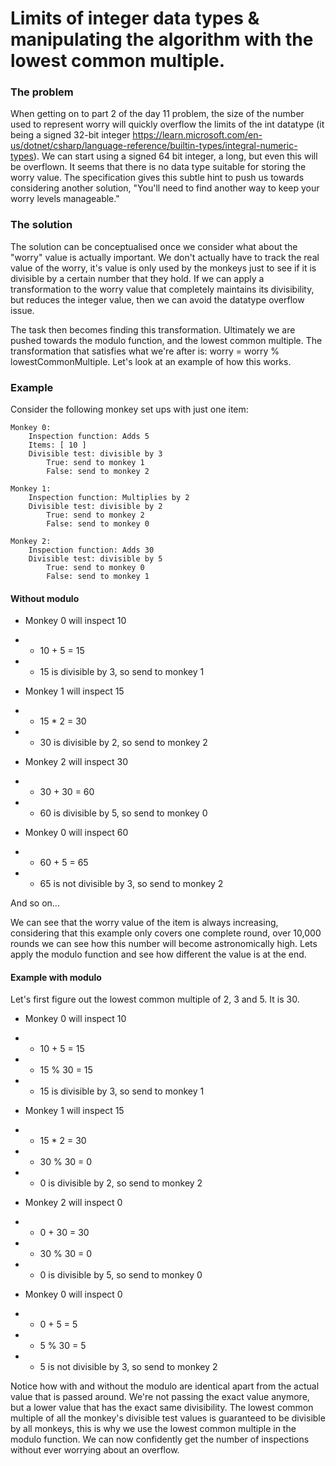 # Limits of integer data types & manipulating the algorithm with the lowest common multiple.

### The problem

When getting on to part 2 of the day 11 problem, the size of the number used to represent worry will quickly overflow the limits of the int datatype (it being a signed 32-bit integer https://learn.microsoft.com/en-us/dotnet/csharp/language-reference/builtin-types/integral-numeric-types).
We can start using a signed 64 bit integer, a long, but even this will be overflown. It seems that there is no data type suitable for storing the worry value. The specification gives this subtle hint to push us towards considering another solution, "You'll need to find another way to keep your worry levels manageable."

### The solution

The solution can be conceptualised once we consider what about the "worry" value is actually important. 
We don't actually have to track the real value of the worry, it's value is only used by the monkeys just to see if it is divisible by a certain number that they hold. If we can apply a transformation to the worry value that completely maintains its divisibility, but reduces the integer value, then we can avoid the datatype overflow issue.

The task then becomes finding this transformation. Ultimately we are pushed towards the modulo function, and the lowest common multiple. The transformation that satisfies what we're after is: worry = worry % lowestCommonMultiple. Let's look at an example of how this works.

### Example
Consider the following monkey set ups with just one item:
```
Monkey 0:
    Inspection function: Adds 5
    Items: [ 10 ]
    Divisible test: divisible by 3
        True: send to monkey 1
        False: send to monkey 2

Monkey 1:
    Inspection function: Multiplies by 2
    Divisible test: divisible by 2
        True: send to monkey 2
        False: send to monkey 0
  
Monkey 2:
    Inspection function: Adds 30
    Divisible test: divisible by 5
        True: send to monkey 0
        False: send to monkey 1
```

#### Without modulo

- Monkey 0 will inspect 10
- - 10 + 5 = 15
- - 15 is divisible by 3, so send to monkey 1

- Monkey 1 will inspect 15
- - 15 * 2 = 30
- - 30 is divisible by 2, so send to monkey 2

- Monkey 2 will inspect 30
- - 30 + 30 = 60
- - 60 is divisible by 5, so send to monkey 0

- Monkey 0 will inspect 60
- - 60 + 5 = 65
- - 65 is not divisible by 3, so send to monkey 2

And so on...

We can see that the worry value of the item is always increasing, considering that this example only covers one complete round, over 10,000 rounds we can see how this number will become astronomically high. Lets apply the modulo function and see how different the value is at the end.

#### Example with modulo

Let's first figure out the lowest common multiple of 2, 3 and 5. It is 30.

- Monkey 0 will inspect 10 
- - 10 + 5 = 15 
- - 15 % 30 = 15
- - 15 is divisible by 3, so send to monkey 1

- Monkey 1 will inspect 15
- - 15 * 2 = 30
- - 30 % 30 = 0
- - 0 is divisible by 2, so send to monkey 2

- Monkey 2 will inspect 0
- - 0 + 30 = 30
- - 30 % 30 = 0
- - 0 is divisible by 5, so send to monkey 0

- Monkey 0 will inspect 0
- - 0 + 5 = 5
- - 5 % 30 = 5
- - 5 is not divisible by 3, so send to monkey 2

Notice how with and without the modulo are identical apart from the actual value that is passed around. 
We're not passing the exact value anymore, but a lower value that has the exact same divisibility.
The lowest common multiple of all the monkey's divisible test values is guaranteed to be divisible by all monkeys, this is why we use the lowest common multiple in the modulo function.
We can now confidently get the number of inspections without ever worrying about an overflow.
